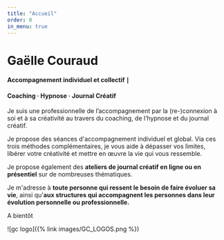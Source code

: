 ```yaml
---
title: "Accueil"
order: 0
in_menu: true
---
```

# Gaëlle Couraud

#### Accompagnement individuel et collectif ∣  
#### Coaching · Hypnose · Journal Créatif

Je suis une professionnelle de l’accompagnement par la (re-)connexion à soi et à sa créativité au travers du coaching, de l’hypnose et du journal créatif. 

Je propose des séances d'accompagnement individuel et global. Via ces trois méthodes complémentaires, je vous aide à dépasser vos limites, libérer votre créativité et mettre en œuvre la vie qui vous ressemble.

Je propose également des **ateliers de journal créatif en ligne ou en présentiel** sur de nombreuses thématiques. 

Je m'adresse à **toute personne qui ressent le besoin de faire évoluer sa vie**, ainsi qu'**aux structures qui accompagnent les personnes dans leur évolution personnelle ou professionnelle.** 

A bientôt 

![gc logo]({% link images/GC_LOGOS.png %}) 